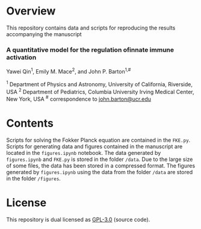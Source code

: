 # Overview

This repository contains data and scripts for reproducing the results accompanying the manuscript

### A quantitative model for the regulation ofinnate immune activation

Yawei Qin<sup>1</sup>, Emily M. Mace<sup>2</sup>, and John P. Barton<sup>1,#</sup>

<sup>1</sup> Department of Physics and Astronomy, University of California, Riverside, USA
<sup>2</sup> Department of Pediatrics, Columbia University Irving Medical Center, New York, USA
<sup>#</sup> correspondence to [john.barton@ucr.edu](mailto:john.barton@ucr.edu) 

# Contents

Scripts for solving the Fokker Planck equation are contained in the `FKE.py`. Scripts for generating data and figures contained in the manuscript are located in the `figures.ipynb` notebook. The data generated by `figures.ipynb` and `FKE.py` is stored in the folder `/data`. Due to the large size of some files, the data has been stored in a compressed format. The figures generated by `figures.ipynb` using the data from the folder `/data` are stored in the folder `/figures`. 

# License

This repository is dual licensed as [GPL-3.0](LICENSE) (source code).
